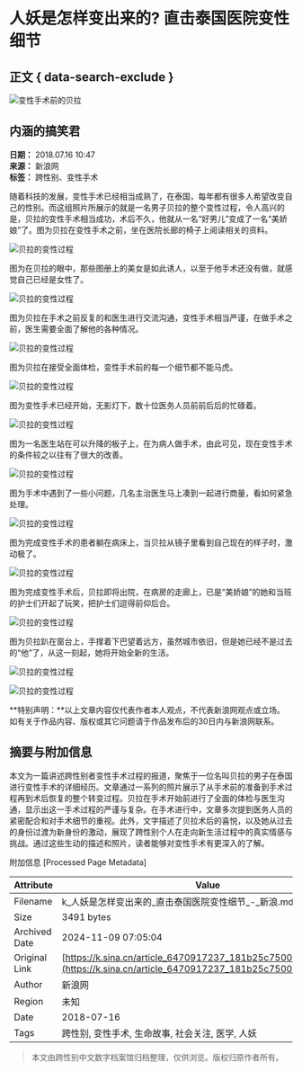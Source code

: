 # 人妖是怎样变出来的? 直击泰国医院变性细节

## 正文 { data-search-exclude }


![变性手术前的贝拉](https://n.sinaimg.cn/sinacn10205/360/w180h180/20191010/0acc-ifrwayx3406277.jpg)

## 内涵的搞笑君

**日期：** 2018.07.16 10:47  
**来源：** 新浪网  
**标签：** 跨性别、变性手术  

随着科技的发展，变性手术已经相当成熟了，在泰国，每年都有很多人希望改变自己的性别。而这组照片所展示的就是一名男子贝拉的整个变性过程，令人高兴的是，贝拉的变性手术相当成功，术后不久，他就从一名“好男儿”变成了一名“美娇娘”了。图为贝拉在变性手术之前，坐在医院长廊的椅子上阅读相关的资料。

![贝拉的变性过程](http://k.sinaimg.cn/n/sinacn10/27/w564h263/20180716/f211-hfkffak3771597.png/w700d1q75cms.jpg)

图为在贝拉的眼中，那些图册上的美女是如此诱人，以至于他手术还没有做，就感觉自己已经是女性了。

![贝拉的变性过程](http://k.sinaimg.cn/n/sinacn10/124/w600h324/20180716/f83f-hfkffak3771728.png/w700d1q75cms.jpg)

图为贝拉在手术之前反复的和医生进行交流沟通，变性手术相当严谨，在做手术之前，医生需要全面了解他的各种情况。

![贝拉的变性过程](http://k.sinaimg.cn/n/sinacn10/114/w586h328/20180716/2f7f-hfkffak3771837.png/w700d1q75cms.jpg)

图为贝拉在接受全面体检，变性手术前的每一个细节都不能马虎。

![贝拉的变性过程](http://k.sinaimg.cn/n/sinacn10/146/w603h343/20180716/db2f-hfkffak3771960.png/w700d1q75cms.jpg)

图为变性手术已经开始，无影灯下，数十位医务人员前前后后的忙碌着。

![贝拉的变性过程](http://k.sinaimg.cn/n/sinacn10/180/w476h504/20180716/0cb3-hfkffak3772092.png/w700d1q75cms.jpg)

图为一名医生站在可以升降的板子上，在为病人做手术，由此可见，现在变性手术的条件较之以往有了很大的改善。

![贝拉的变性过程](http://k.sinaimg.cn/n/sinacn10/103/w574h329/20180716/d1d2-hfkffak3772233.png/w700d1q75cms.jpg)

图为手术中遇到了一些小问题，几名主治医生马上凑到一起进行商量，看如何紧急处理。

![贝拉的变性过程](http://k.sinaimg.cn/n/sinacn10/67/w555h312/20180716/e097-hfkffak3772375.png/w700d1q75cms.jpg)

图为完成变性手术的患者躺在病床上，当贝拉从镜子里看到自己现在的样子时，激动极了。

![贝拉的变性过程](http://k.sinaimg.cn/n/sinacn10/24/w478h346/20180716/4a4a-hfkffak3772482.png/w700d1q75cms.jpg)

图为完成变性手术后，贝拉即将出院，在病房的走廊上，已是“美娇娘”的她和当班的护士们开起了玩笑，把护士们逗得前仰后合。

![贝拉的变性过程](http://k.sinaimg.cn/n/sinacn10/181/w658h323/20180716/ab9a-hfkffak3772607.png/w700d1q75cms.jpg)

图为贝拉趴在窗台上，手撑着下巴望着远方，虽然城市依旧，但是她已经不是过去的“他”了，从这一刻起，她将开始全新的生活。

![贝拉的变性过程](http://k.sinaimg.cn/n/sinacn10/92/w596h296/20180716/8e42-hfkffak3772744.png/w700d1q75cms.jpg)

![贝拉的变性过程](http://k.sinaimg.cn/n/sinacn10/154/w627h327/20180716/7a29-hfkffak3772826.png/w700d1q75cms.jpg)

**特别声明：**以上文章内容仅代表作者本人观点，不代表新浪网观点或立场。如有关于作品内容、版权或其它问题请于作品发布后的30日内与新浪网联系。

## 摘要与附加信息

<!-- tcd_abstract -->
本文为一篇讲述跨性别者变性手术过程的报道，聚焦于一位名叫贝拉的男子在泰国进行变性手术的详细经历。文章通过一系列的照片展示了从手术前的准备到手术过程再到术后恢复的整个转变过程。贝拉在手术开始前进行了全面的体检与医生沟通，显示出这一手术过程的严谨与复杂。在手术进行中，文章多次提到医务人员的紧密配合和对手术细节的重视。此外，文字描述了贝拉术后的喜悦，以及她从过去的身份过渡为新身份的激动，展现了跨性别个人在走向新生活过程中的真实情感与挑战。通过这些生动的描述和照片，读者能够对变性手术有更深入的了解。
<!-- tcd_abstract_end -->

附加信息 [Processed Page Metadata]

| Attribute       | Value                                  |
|-----------------|----------------------------------------|
| Filename        | k_人妖是怎样变出来的_直击泰国医院变性细节_-_新浪.md                             |
| Size            | 3491 bytes                           |
| Archived Date   | 2024-11-09 07:05:04                             |
| Original Link   | [https://k.sina.cn/article_6470917237_181b25c75001009dfo.html](https://k.sina.cn/article_6470917237_181b25c75001009dfo.html)                       |
| Author          | 新浪网                               |
| Region          | 未知                               |
| Date            | 2018-07-16                                 |
| Tags            | 跨性别, 变性手术, 生命故事, 社会关注, 医学, 人妖                                 |
>
> 本文由跨性别中文数字档案馆归档整理，仅供浏览。版权归原作者所有。
>